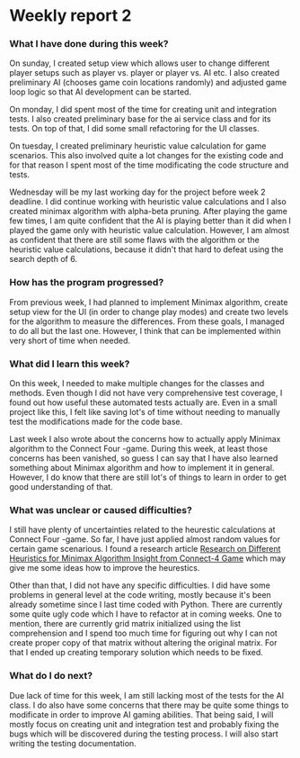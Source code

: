 # Weekly report 2

### What I have done during this week?

On sunday, I created setup view which allows user to change different player setups such as player vs. player or player vs. AI etc. I also created preliminary AI (chooses game coin locations randomly) and adjusted game loop logic so that AI development can be started.

On monday, I did spent most of the time for creating unit and integration tests. I also created preliminary base for the ai service class and for its tests. On top of that, I did some small refactoring for the UI classes.

On tuesday, I created preliminary heuristic value calculation for game scenarios. This also involved quite a lot changes for the existing code and for that reason I spent most of the time modificating the code structure and tests.

Wednesday will be my last working day for the project before week 2 deadline. I did continue working with heuristic value calculations and I also created minimax algorithm with alpha-beta pruning. After playing the game few times, I am quite confident that the AI is playing better than it did when I played the game only with heuristic value calculation. However, I am almost as confident that there are still some flaws with the algorithm or the heuristic value calculations, because it didn't that hard to defeat using the search depth of 6.

### How has the program progressed?

From previous week, I had planned to implement Minimax algorithm, create setup view for the UI (in order to change play modes) and create two levels for the algorithm to measure the differences. From these goals, I managed to do all but the last one. However, I think that can be implemented within very short of time when needed.

### What did I learn this week?

On this week, I needed to make multiple changes for the classes and methods. Even though I did not have very comprehensive test coverage, I found out how useful these automated tests actually are. Even in a small project like this, I felt like saving lot's of time without needing to manually test the modifications made for the code base.

Last week I also wrote about the concerns how to actually apply Minimax algorithm to the Connect Four -game. During this week, at least those concerns has been vanished, so guess I can say that I have also learned something about Minimax algorithm and how to implement it in general. However, I do know that there are still lot's of things to learn in order to get good understanding of that.

### What was unclear or caused difficulties?

I still have plenty of uncertainties related to the heurestic calculations at Connect Four -game. So far, I have just applied almost random values for certain game scenarious. I found a research article [Research on Different Heuristics for Minimax Algorithm Insight from Connect-4 Game](https://www.researchgate.net/publication/331552609_Research_on_Different_Heuristics_for_Minimax_Algorithm_Insight_from_Connect-4_Game) which may give me some ideas how to improve the heurestics.

Other than that, I did not have any specific difficulties. I did have some problems in general level at the code writing, mostly because it's been already sometime since I last time coded with Python. There are currently some quite ugly code which I have to refactor at in coming weeks. One to mention, there are currently grid matrix initialized using the list comprehension and I spend too much time for figuring out why I can not create proper copy of that matrix without altering the original matrix. For that I ended up creating temporary solution which needs to be fixed.

### What do I do next?

Due lack of time for this week, I am still lacking most of the tests for the AI class. I do also have some concerns that there may be quite some things to modificate in order to improve AI gaming abilities. That being said, I will mostly focus on creating unit and integration test and probably fixing the bugs which will be discovered during the testing process. I will also start writing the testing documentation.